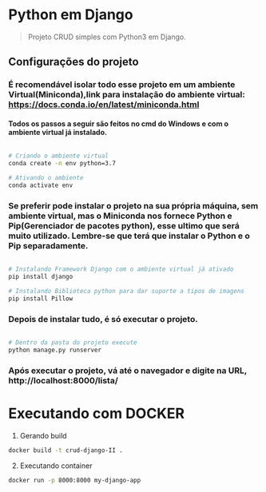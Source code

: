 # Python em Django
> Projeto CRUD simples com Python3 em Django.

## Configurações do projeto
### É recomendável isolar todo esse projeto em um ambiente Virtual(Miniconda),link para instalação do ambiente virtual: https://docs.conda.io/en/latest/miniconda.html 
#### Todos os passos a seguir são feitos no cmd do Windows e com o ambiente virtual já instalado.

``` bash

# Criando o ambiente virtual
conda create -n env python=3.7

# Ativando o ambiente
conda activate env

```
### Se preferir pode instalar o projeto na sua própria máquina, sem ambiente virtual, mas o Miniconda nos fornece Python e Pip(Gerenciador de pacotes python), esse ultimo que será muito utilizado. Lembre-se que terá que instalar o Python e o Pip separadamente.

``` bash

# Instalando Framework Django com o ambiente virtual já ativado
pip install django

# Instalando Biblioteca python para dar suporte a tipos de imagens
pip install Pillow

```

### Depois de instalar tudo, é só executar o projeto.

``` bash

# Dentro da pasta do projeto execute
python manage.py runserver

```

### Após executar o projeto, vá até o navegador e digite na URL, http://localhost:8000/lista/

# Executando com DOCKER
1. Gerando build
``` bash
docker build -t crud-django-II .
```

2. Executando container
``` bash
docker run -p 8000:8000 my-django-app
```
